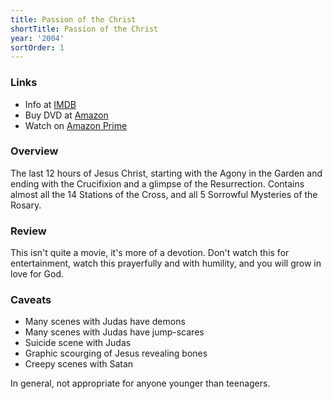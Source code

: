 ```yaml
---
title: Passion of the Christ
shortTitle: Passion of the Christ
year: '2004'
sortOrder: 1
---
```


### Links

* Info at [IMDB](https://www.imdb.com/title/tt0335345/)
* Buy DVD at [Amazon](https://www.amazon.com/Passion-Christ-Widescreen-Jim-Caviezel/dp/B00028HBKM)
* Watch on [Amazon Prime](https://www.amazon.com/Passion-Christ-Jim-Caviezel/dp/B08BC1V9VR)

### Overview

The last 12 hours of Jesus Christ, starting with the Agony in the Garden and ending with the Crucifixion and a glimpse of the Resurrection. Contains almost all the 14 Stations of the Cross, and all 5 Sorrowful Mysteries of the Rosary.

### Review

This isn't quite a movie, it's more of a devotion. Don't watch this for entertainment, watch this prayerfully and with humility, and you will grow in love for God.

### Caveats

* Many scenes with Judas have demons
* Many scenes with Judas have jump-scares
* Suicide scene with Judas
* Graphic scourging of Jesus revealing bones
* Creepy scenes with Satan

In general, not appropriate for anyone younger than teenagers.
